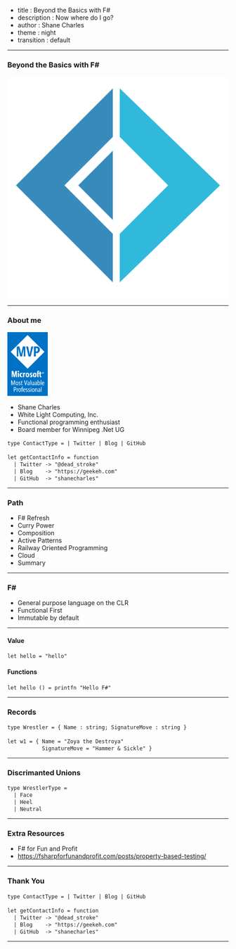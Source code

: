 - title : Beyond the Basics with F#
- description : Now where do I go?
- author : Shane Charles
- theme : night
- transition : default

***

### Beyond the Basics with F#

![F#](images/fsharp512.png)

***

<!-- .slide: class="two-floating-elements" -->
### About me

<div class="two-floating-elements">
<img src="images/mvp_logo_vertical.png" alt="mvp" style="height:145px;border:0;margin: auto;"/>
    <ul>
     <li>Shane Charles</li>
<li>White Light Computing, Inc.</li>
<li>Functional programming enthusiast</li>
<li>Board member for Winnipeg .Net UG</li>
</ul>
</div>




    type ContactType = | Twitter | Blog | GitHub

    let getContactInfo = function
      | Twitter -> "@dead_stroke"
      | Blog    -> "https://geekeh.com"
      | GitHub  -> "shanecharles"

***

### Path

- F# Refresh
- Curry Power
- Composition
- Active Patterns
- Railway Oriented Programming
- Cloud
- Summary

***

### F#

- General purpose language on the CLR
- Functional First
- Immutable by default

***

#### Value

    let hello = "hello"


#### Functions

    let hello () = printfn "Hello F#"


---

### Records

    type Wrestler = { Name : string; SignatureMove : string } 

    let w1 = { Name = "Zoya the Destroya"
               SignatureMove = "Hammer & Sickle" }

---

### Discrimanted Unions

    type WrestlerType = 
      | Face
      | Heel 
      | Neutral



***

### Extra Resources

- F# for Fun and Profit 
 - https://fsharpforfunandprofit.com/posts/property-based-testing/

***

### Thank You


    type ContactType = | Twitter | Blog | GitHub

    let getContactInfo = function
      | Twitter -> "@dead_stroke"
      | Blog    -> "https://geekeh.com"
      | GitHub  -> "shanecharles"

***
